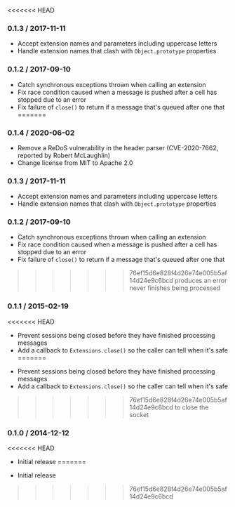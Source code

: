 <<<<<<< HEAD
### 0.1.3 / 2017-11-11

* Accept extension names and parameters including uppercase letters
* Handle extension names that clash with `Object.prototype` properties

### 0.1.2 / 2017-09-10

* Catch synchronous exceptions thrown when calling an extension
* Fix race condition caused when a message is pushed after a cell has stopped
  due to an error
* Fix failure of `close()` to return if a message that's queued after one that
=======
### 0.1.4 / 2020-06-02

- Remove a ReDoS vulnerability in the header parser (CVE-2020-7662, reported by
  Robert McLaughlin)
- Change license from MIT to Apache 2.0

### 0.1.3 / 2017-11-11

- Accept extension names and parameters including uppercase letters
- Handle extension names that clash with `Object.prototype` properties

### 0.1.2 / 2017-09-10

- Catch synchronous exceptions thrown when calling an extension
- Fix race condition caused when a message is pushed after a cell has stopped
  due to an error
- Fix failure of `close()` to return if a message that's queued after one that
>>>>>>> 76ef15d6e828f4d26e74e005b5af14d24e9c6bcd
  produces an error never finishes being processed

### 0.1.1 / 2015-02-19

<<<<<<< HEAD
* Prevent sessions being closed before they have finished processing messages
* Add a callback to `Extensions.close()` so the caller can tell when it's safe
=======
- Prevent sessions being closed before they have finished processing messages
- Add a callback to `Extensions.close()` so the caller can tell when it's safe
>>>>>>> 76ef15d6e828f4d26e74e005b5af14d24e9c6bcd
  to close the socket

### 0.1.0 / 2014-12-12

<<<<<<< HEAD
* Initial release
=======
- Initial release
>>>>>>> 76ef15d6e828f4d26e74e005b5af14d24e9c6bcd
